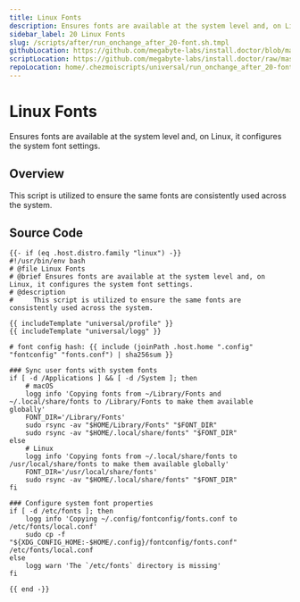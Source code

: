 ```yaml
---
title: Linux Fonts
description: Ensures fonts are available at the system level and, on Linux, it configures the system font settings.
sidebar_label: 20 Linux Fonts
slug: /scripts/after/run_onchange_after_20-font.sh.tmpl
githubLocation: https://github.com/megabyte-labs/install.doctor/blob/master/home/.chezmoiscripts/universal/run_onchange_after_20-font.sh.tmpl
scriptLocation: https://github.com/megabyte-labs/install.doctor/raw/master/home/.chezmoiscripts/universal/run_onchange_after_20-font.sh.tmpl
repoLocation: home/.chezmoiscripts/universal/run_onchange_after_20-font.sh.tmpl
---
```

# Linux Fonts

Ensures fonts are available at the system level and, on Linux, it configures the system font settings.

## Overview

This script is utilized to ensure the same fonts are consistently used across the system.



## Source Code

```
{{- if (eq .host.distro.family "linux") -}}
#!/usr/bin/env bash
# @file Linux Fonts
# @brief Ensures fonts are available at the system level and, on Linux, it configures the system font settings.
# @description
#     This script is utilized to ensure the same fonts are consistently used across the system.

{{ includeTemplate "universal/profile" }}
{{ includeTemplate "universal/logg" }}

# font config hash: {{ include (joinPath .host.home ".config" "fontconfig" "fonts.conf") | sha256sum }}

### Sync user fonts with system fonts
if [ -d /Applications ] && [ -d /System ]; then
    # macOS
    logg info 'Copying fonts from ~/Library/Fonts and ~/.local/share/fonts to /Library/Fonts to make them available globally'
    FONT_DIR='/Library/Fonts'
    sudo rsync -av "$HOME/Library/Fonts" "$FONT_DIR"
    sudo rsync -av "$HOME/.local/share/fonts" "$FONT_DIR"
else
    # Linux
    logg info 'Copying fonts from ~/.local/share/fonts to /usr/local/share/fonts to make them available globally'
    FONT_DIR='/usr/local/share/fonts'
    sudo rsync -av "$HOME/.local/share/fonts" "$FONT_DIR"
fi

### Configure system font properties
if [ -d /etc/fonts ]; then
    logg info 'Copying ~/.config/fontconfig/fonts.conf to /etc/fonts/local.conf'
    sudo cp -f "${XDG_CONFIG_HOME:-$HOME/.config}/fontconfig/fonts.conf" /etc/fonts/local.conf
else
    logg warn 'The `/etc/fonts` directory is missing'
fi

{{ end -}}
```

